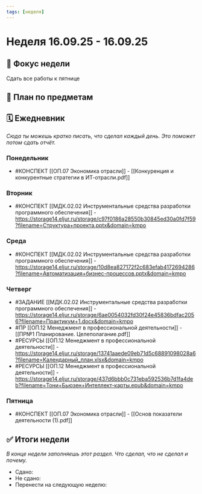 ```yaml
---
tags: [неделя]
---
```

# Неделя 16.09.25 - 16.09.25

## 🎯 Фокус недели
Сдать все работы к пятнице

## 📝 План по предметам


## 🗓 Ежедневник
*Сюда ты можешь кратко писать, что сделал каждый день. Это поможет потом сдать отчёт.*

### Понедельник
- #КОНСПЕКТ [[ОП.07 Экономика отрасли]] - [[Конкуренция и конкурентные стратегии в ИТ-отрасли.pdf]]

### Вторник
- #КОНСПЕКТ [[МДК.02.02 Инструментальные средства разработки программного обеспечения]] - https://storage14.eljur.ru/storage/c97f0186a28550b30845ed30a0fd7f59?filename=Структура+проекта.pptx&domain=kmpo

### Среда
- #КОНСПЕКТ  [[МДК.02.02 Инструментальные средства разработки программного обеспечения]] - https://storage14.eljur.ru/storage/10d8ea827172f2c683efab4172694286?filename=Автоматизация+бизнес-процессов.pptx&domain=kmpo

### Четверг
- #ЗАДАНИЕ [[МДК.02.02 Инструментальные средства разработки программного обеспечения]] - https://storage14.eljur.ru/storage/6ae0054032fd30f24e45836bdfac2056?filename=Практикум+1.docx&domain=kmpo
- #ПР [[ОП.12 Менеджмент в профессиональной деятельности]] - [[ПР№1 Планирование. Целеполагание.pdf]]
-  #РЕСУРСЫ [[ОП.12 Менеджмент в профессиональной деятельности]]  - https://storage14.eljur.ru/storage/13741aaede09eb71d5c68891098028a6?filename=Календарный_план.xlsx&domain=kmpo
- #РЕСУРСЫ [[ОП.12 Менеджмент в профессиональной деятельности]]  - https://storage14.eljur.ru/storage/437d6bbb0c731eba592536b7d1fa4deb?filename=Тони+Бьюзен+Интеллект-карты.epub&domain=kmpo

### Пятница
- #КОНСПЕКТ [[ОП.07 Экономика отрасли]] - [[Основ показатели деятельности (1).pdf]]

## ✅ Итоги недели
*В конце недели заполняешь этот раздел. Что сделал, что не сделал и почему.*

- Сдано:
- Не сдано:
- Перенести на следующую неделю: